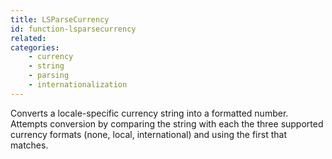 ```yaml
---
title: LSParseCurrency
id: function-lsparsecurrency
related:
categories:
    - currency
    - string
    - parsing
    - internationalization
---
```


Converts a locale-specific currency string into a formatted
number. Attempts conversion by comparing the string with each
the three supported currency formats (none, local,
international) and using the first that matches.